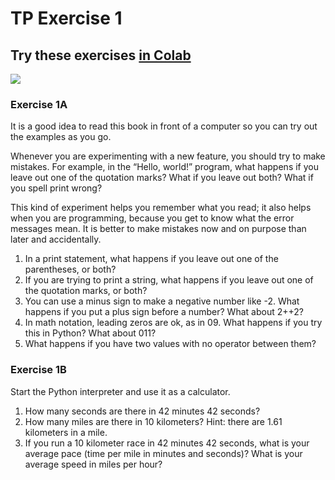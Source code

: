 # TP Exercise 1

## Try these exercises [in Colab](https://colab.research.google.com/gist/douglasgoodwin/811045b1758e748a778bac5012f28396/copy-of-thinkpython_ex1.ipynb)

[![](https://colab.research.google.com/assets/colab-badge.svg)](https://colab.research.google.com/gist/douglasgoodwin/811045b1758e748a778bac5012f28396/copy-of-thinkpython_ex1.ipynb)

### **Exercise 1A**

It is a good idea to read this book in front of a computer so you can try out the examples as you go.

Whenever you are experimenting with a new feature, you should try to make mistakes. For example, in the “Hello, world!” program, what happens if you leave out one of the quotation marks? What if you leave out both? What if you spell print wrong?

This kind of experiment helps you remember what you read; it also helps when you are programming, because you get to know what the error messages mean. It is better to make mistakes now and on purpose than later and accidentally.

1. In a print statement, what happens if you leave out one of the parentheses, or both?
2. If you are trying to print a string, what happens if you leave out one of the quotation marks, or both?
3. You can use a minus sign to make a negative number like -2. What happens if you put a plus sign before a number? What about 2++2?
4. In math notation, leading zeros are ok, as in 09. What happens if you try this in Python? What about 011?
5. What happens if you have two values with no operator between them?

### **Exercise 1B**

Start the Python interpreter and use it as a calculator.

1. How many seconds are there in 42 minutes 42 seconds?
2. How many miles are there in 10 kilometers? Hint: there are 1.61 kilometers in a mile.
3. If you run a 10 kilometer race in 42 minutes 42 seconds, what is your average pace \(time per mile in minutes and seconds\)? What is your average speed in miles per hour?

